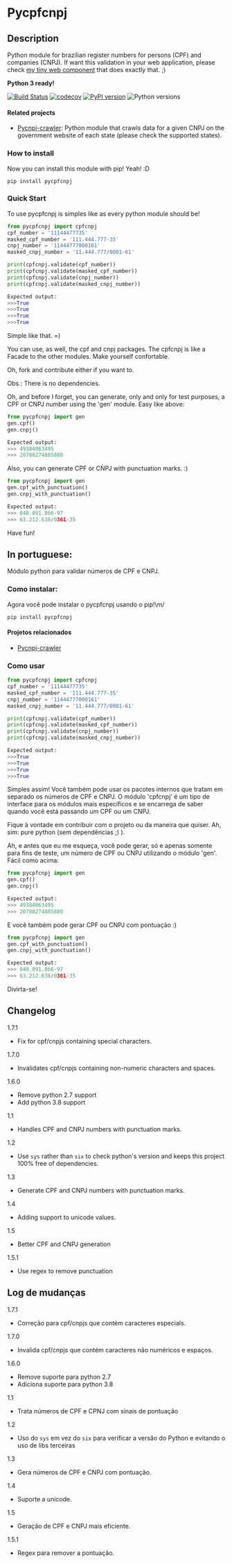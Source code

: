 Pycpfcnpj
=======

Description
-----------
Python module for brazilian register numbers for persons (CPF) and companies (CNPJ). If want this validation in your web application, please check [my tiny web component](https://github.com/matheuscas/wc-input-cpf-cnpj) that does exactly that. ;)

**Python 3 ready!**

[![Build Status](https://travis-ci.org/matheuscas/pycpfcnpj.png?branch=master)](https://travis-ci.org/matheuscas/pycpfcnpj)
[![codecov](https://codecov.io/gh/matheuscas/pycpfcnpj/branch/master/graph/badge.svg)](https://codecov.io/gh/matheuscas/pycpfcnpj)
[![PyPI version](https://badge.fury.io/py/pycpfcnpj.svg)](https://badge.fury.io/py/pycpfcnpj)
![Python versions](https://img.shields.io/pypi/pyversions/pycpfcnpj)

#### Related projects
- [Pycnpj-crawler](https://github.com/matheuscas/pycnpj-crawler): Python module that crawls data for a given CNPJ on the government website of each state (please check the supported states).


### How to install
Now you can install this module with pip! Yeah! :D

```
pip install pycpfcnpj
```

### Quick Start
To use pycpfcnpj is simples like as every python module should be!

```python
from pycpfcnpj import cpfcnpj
cpf_number = '11144477735'
masked_cpf_number = '111.444.777-35'
cnpj_number = '11444777000161'
masked_cnpj_number = '11.444.777/0001-61'

print(cpfcnpj.validate(cpf_number))
print(cpfcnpj.validate(masked_cpf_number))
print(cpfcnpj.validate(cnpj_number))
print(cpfcnpj.validate(masked_cnpj_number))

Expected output:
>>>True
>>>True
>>>True
>>>True
```
Simple like that. =)

You can use, as well, the cpf and cnpj packages. The cpfcnpj is like a Facade to the other modules. Make yourself confortable.

Oh, fork and contribute either if you want to.

Obs.: There is no dependencies.

Oh, and before I forget, you can generate, only and only for test purposes, a CPF or CNPJ number using the 'gen' module. Easy like above:

```python
from pycpfcnpj import gen
gen.cpf()
gen.cnpj()

Expected output:
>>> 49384063495
>>> 20788274885880
```

Also, you can generate CPF or CǸPJ with punctuation marks. :)

```python
from pycpfcnpj import gen
gen.cpf_with_punctuation()
gen.cnpj_with_punctuation()

Expected output:
>>> 048.891.866-97
>>> 63.212.638/0361-35
```

Have fun!

In portuguese:
--------------

Módulo python para validar números de CPF e CNPJ.

### Como instalar:
Agora você pode instalar o pycpfcnpj usando o pip!\m/

```
pip install pycpfcnpj
```

#### Projetos relacionados
- [Pycnpj-crawler](https://github.com/matheuscas/pycnpj-crawler)

### Como usar
```python
from pycpfcnpj import cpfcnpj
cpf_number = '11144477735'
masked_cpf_number = '111.444.777-35'
cnpj_number = '11444777000161'
masked_cnpj_number = '11.444.777/0001-61'

print(cpfcnpj.validate(cpf_number))
print(cpfcnpj.validate(masked_cpf_number))
print(cpfcnpj.validate(cnpj_number))
print(cpfcnpj.validate(masked_cnpj_number))

Expected output:
>>>True
>>>True
>>>True
>>>True
```

Simples assim! Você também pode usar os pacotes internos que tratam em separado os números de CPF e CNPJ. 
O módulo 'cpfcnpj' é um tipo de interface para os módulos mais específicos e se encarrega de saber quando você está passando um CPF ou um CNPJ.

Fique à vontade em contribuir com o projeto ou da maneira que quiser. Ah, sim: pure python (sem dependências ;) ).

Ah, e antes que eu me esqueça, você pode gerar, só e apenas somente para fins de teste, um número de CPF ou CNPJ utilizando o módulo 'gen'. Fácil como acima:

```python
from pycpfcnpj import gen
gen.cpf()
gen.cnpj()

Expected output:
>>> 49384063495
>>> 20788274885880
```

E você também pode gerar CPF ou CNPJ com pontuação :)

```python
from pycpfcnpj import gen
gen.cpf_with_punctuation()
gen.cnpj_with_punctuation()

Expected output:
>>> 048.891.866-97
>>> 63.212.638/0361-35
```


Divirta-se!

Changelog
-----------
1.7.1
- Fix for cpf/cnpjs containing special characters.

1.7.0
- Invalidates cpf/cnpjs containing non-numeric characters and spaces.

1.6.0
- Remove python 2.7 support
- Add python 3.8 support

1.1
- Handles CPF and CNPJ numbers with punctuation marks.

1.2
- Use `sys` rather than `six` to check python's version and keeps this project 100% free of dependencies.

1.3
- Generate CPF and CNPJ numbers with punctuation marks.

1.4
- Adding support to unicode values.

1.5
- Better CPF and CNPJ generation

1.5.1
- Use regex to remove punctuation


Log de mudanças
-----------
1.7.1
- Correção para cpf/cnpjs que contém caracteres especials.

1.7.0
- Invalida cpf/cnpjs que contém caracteres não numéricos e espaços.

1.6.0
- Remove suporte para python 2.7
- Adiciona suporte para python 3.8

1.1
- Trata números de CPF e CPNJ com sinais de pontuação

1.2
- Uso do `sys` em vez do `six` para verificar a versão do Python e evitando o uso de libs terceiras

1.3
- Gera números de CPF e CNPJ com pontuação.

1.4
- Suporte a unicode.

1.5
- Geração de CPF e CNPJ mais eficiente.

1.5.1
- Regex para remover a pontuação.
